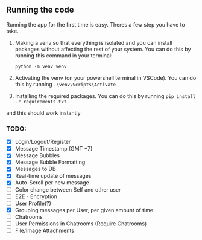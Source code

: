 ## Running the code

Running the app for the first time is easy. Theres a few step you have to take.

1. Making a venv so that everything is isolated and you can install packages without affecting the rest of your system. You can do this by running this command in your terminal:
        
    ``` python -m venv venv ```

2. Activating the venv (on your powershell terminal in VSCode). You can do this by running
    ``` .\venv\Scripts\Activate ```

3. Installing the required packages. You can do this by running
    ``` pip install -r requirements.txt ```

and this should work instantly

### TODO:
- [X] Login/Logout/Register
- [X] Message Timestamp (GMT +7)
- [X] Message Bubbles
- [X] Message Bubble Formatting
- [X] Messages to DB
- [X] Real-time update of messages
- [X] Auto-Scroll per new message
- [ ] Color change between Self and other user
- [ ] E2E - Encryption
- [ ] User Profile(?)
- [X] Grouping messages per User, per given amount of time
- [ ] Chatrooms
- [ ] User Permissions in Chatrooms (Require Chatrooms)
- [ ] File/Image Attachments 

